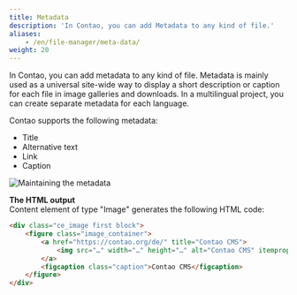 ```yaml
---
title: Metadata
description: 'In Contao, you can add Metadata to any kind of file.'
aliases:
    - /en/file-manager/meta-data/
weight: 20
---
```



In Contao, you can add metadata to any kind of file. Metadata is mainly used as a universal site-wide way to display 
a short description or caption for each file in image galleries and downloads. In a multilingual project, you can create 
separate metadata for each language.

Contao supports the following metadata:

- Title
- Alternative text
- Link
- Caption

![Maintaining the metadata](/de/file-manager/images/en/maintaining_the_metadata.jpg?classes=shadow)

**The HTML output**  
 Content element of type "Image" generates the following HTML code:

```html
<div class="ce_image first block">
    <figure class="image_container">
        <a href="https://contao.org/de/" title="Contao CMS">
            <img src="…" width="…" height="…" alt="Contao CMS" itemprop="image">
        </a>
        <figcaption class="caption">Contao CMS</figcaption>
    </figure>
</div>
```
